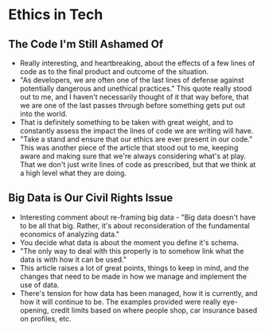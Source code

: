 # Ethics in Tech

## The Code I'm Still Ashamed Of

* Really interesting, and heartbreaking, about the effects of a few lines of code as to the final product and outcome of the situation.
* "As developers, we are often one of the last lines of defense against potentially dangerous and unethical practices." This quote really stood out to me, and I haven't necessarily thought of it that way before, that we are one of the last passes through before something gets put out into the world.
* That is definitely something to be taken with great weight, and to constantly assess the impact the lines of code we are writing will have.
* "Take a stand and ensure that our ethics are ever present in our code." This was another piece of the article that stood out to me, keeping aware and making sure that we're always considering what's at play. That we don't just write lines of code as prescribed, but that we think at a high level what they are doing.

##  Big Data is Our Civil Rights Issue 

* Interesting comment about re-framing big data - "Big data doesn't have to be all that big. Rather, it's about reconsideration of the fundamental economics of analyzing data."
* You decide what data is about the moment you define it's schema.
* "The only way to deal with this properly is to somehow link what the data is with how it can be used."
* This article raises a lot of great points, things to keep in mind, and the changes that need to be made in how we manage and implement the use of data.
* There's tension for how data has been managed, how it is currently, and how it will continue to be. The examples provided were really eye-opening, credit limits based on where people shop, car insurance based on profiles, etc.